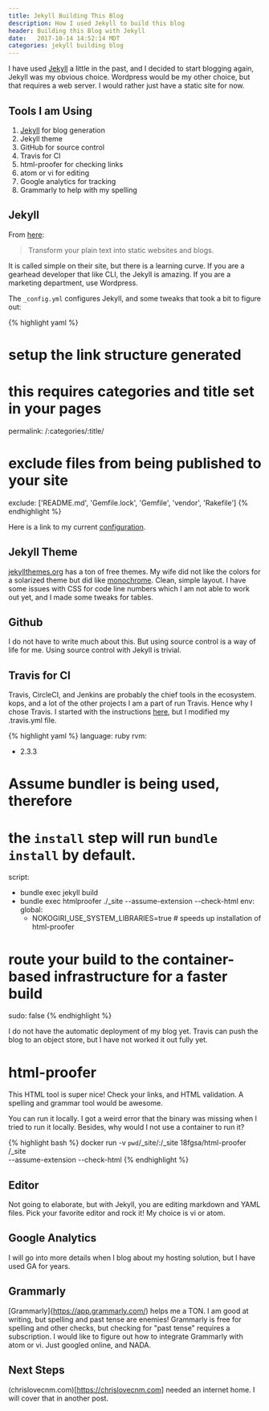 ```yaml
---
title: Jekyll Building This Blog
description: How I used Jekyll to build this blog
header: Building this Blog with Jekyll
date:   2017-10-14 14:52:14 MDT
categories: jekyll building blog
---
```


I have used [Jekyll](https://jekyllrb.com/) a little in the past, and I decided
to start blogging again, Jekyll was my obvious choice.  Wordpress would be my
other choice, but that requires a web server.  I would rather just have a static
site for now.

## Tools I am Using

1. [Jekyll](https://jekyllrb.com/) for blog generation
1. Jekyll theme
1. GitHub for source control
1. Travis for CI
1. html-proofer for checking links
1. atom or vi for editing
1. Google analytics for tracking
1. Grammarly to help with my spelling

## Jekyll

From [here](https://jekyllrb.com/):

> Transform your plain text into static websites and blogs.

It is called simple on their site, but there is a learning curve.  If you are a
gearhead developer that like CLI, the Jekyll is amazing.  If you are a
marketing department, use Wordpress.

The `_config.yml` configures Jekyll, and some tweaks that took a bit to figure
out:

{% highlight yaml %}
# setup the link structure generated
# this requires categories and title set in your pages
permalink: /:categories/:title/
# exclude files from being published to your site
exclude: ['README.md', 'Gemfile.lock', 'Gemfile', 'vendor', 'Rakefile']
{% endhighlight %}

Here is a link to my current
[configuration](https://github.com/chrislovecnm/chrislovecnm.com/blob/master/_config.yml).

## Jekyll Theme

[jekyllthemes.org](http://jekyllthemes.org/) has a ton of free themes. My wife
did not like the colors for a solarized theme but did like
[monochrome](https://github.com/dyutibarma/monochrome).  Clean, simple layout. I
have some issues with CSS for code line numbers which I am not able to work out
yet, and I made some tweaks for tables.

## Github

I do not have to write much about this. But using source control is a way of
life for me.  Using source control with Jekyll is trivial.

## Travis for CI

Travis, CircleCI, and Jenkins are probably the chief tools in the ecosystem.
kops, and a lot of the other projects I am a part of run Travis.  Hence why I
chose Travis. I started with the instructions
[here](http://jekyllrb.com/docs/continuous-integration/travis-ci/), but I
modified my .travis.yml file.

{% highlight yaml %}
language: ruby
rvm:
- 2.3.3
# Assume bundler is being used, therefore
# the `install` step will run `bundle install` by default.
script:
- bundle exec jekyll build
- bundle exec htmlproofer ./_site --assume-extension --check-html
env:
  global:
  - NOKOGIRI_USE_SYSTEM_LIBRARIES=true # speeds up installation of html-proofer
# route your build to the container-based infrastructure for a faster build
sudo: false
{% endhighlight %}

I do not have the automatic deployment of my blog yet.  Travis can push the blog
to an object store, but I have not worked it out fully yet.

# html-proofer

This HTML tool is super nice!  Check your links, and HTML validation.  A
spelling and grammar tool would be awesome.

You can run it locally.  I got a weird error that the binary was missing when I
tried to run it locally.  Besides, why would I not use a container to run it?

{% highlight bash %}
docker run -v `pwd`/_site/:/_site 18fgsa/html-proofer /_site \
 --assume-extension --check-html
{% endhighlight %}

## Editor

Not going to elaborate, but with Jekyll, you are editing markdown and YAML
files.  Pick your favorite editor and rock it!  My choice is vi or atom.

## Google Analytics

I will go into more details when I blog about my hosting solution, but I have
used GA for years.

## Grammarly

[Grammarly]{https://app.grammarly.com/) helps me a TON. I am good at writing,
but spelling and past tense are enemies!  Grammarly is free for spelling and
other checks, but checking for "past tense" requires a subscription.  I would
like to figure out how to integrate Grammarly with atom or vi.  Just googled
online, and NADA.

## Next Steps

(chrislovecnm.com)[https://chrislovecnm.com] needed an internet home.  I will
cover that in another post.
